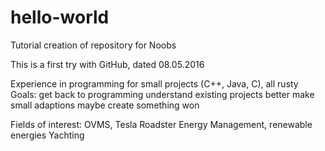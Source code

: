 # hello-world
Tutorial creation of repository for Noobs

This is a first try with GitHub, dated 08.05.2016

Experience in programming for small projects (C++, Java, C), all rusty
Goals:
  get back to programming
  understand existing projects better
  make small adaptions
  maybe create something won
  
Fields of interest:
  OVMS, Tesla Roadster
  Energy Management, renewable energies
  Yachting
